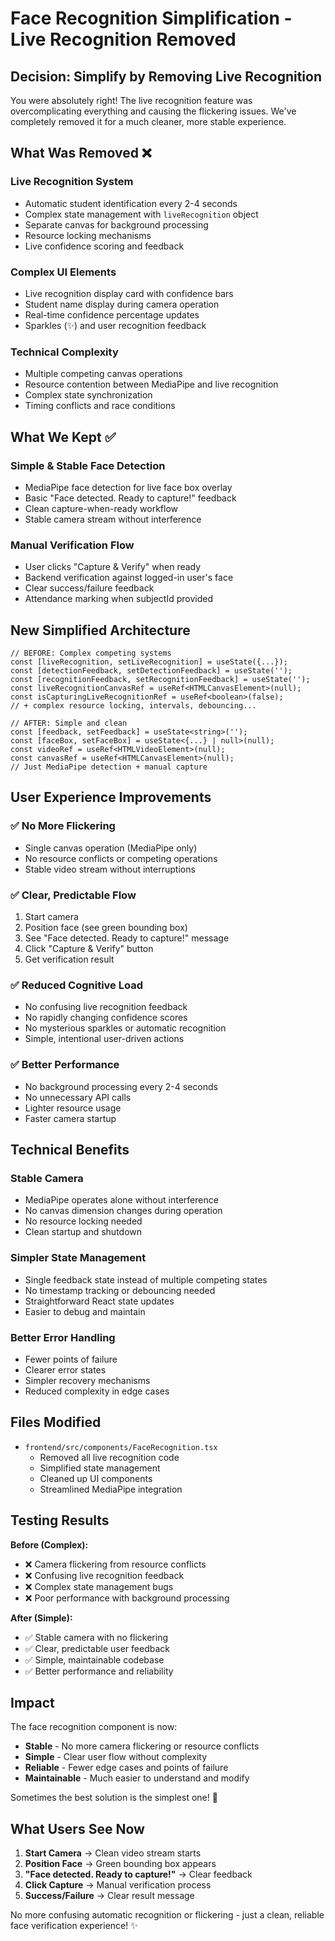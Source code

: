 # Face Recognition Simplification - Live Recognition Removed

## Decision: Simplify by Removing Live Recognition

You were absolutely right! The live recognition feature was overcomplicating everything and causing the flickering issues. We've completely removed it for a much cleaner, more stable experience.

## What Was Removed ❌

### **Live Recognition System**
- Automatic student identification every 2-4 seconds
- Complex state management with `liveRecognition` object
- Separate canvas for background processing
- Resource locking mechanisms
- Live confidence scoring and feedback

### **Complex UI Elements**
- Live recognition display card with confidence bars
- Student name display during camera operation
- Real-time confidence percentage updates
- Sparkles (✨) and user recognition feedback

### **Technical Complexity**
- Multiple competing canvas operations
- Resource contention between MediaPipe and live recognition
- Complex state synchronization
- Timing conflicts and race conditions

## What We Kept ✅

### **Simple & Stable Face Detection**
- MediaPipe face detection for live face box overlay
- Basic "Face detected. Ready to capture!" feedback
- Clean capture-when-ready workflow
- Stable camera stream without interference

### **Manual Verification Flow**
- User clicks "Capture & Verify" when ready
- Backend verification against logged-in user's face
- Clear success/failure feedback
- Attendance marking when subjectId provided

## New Simplified Architecture

```tsx
// BEFORE: Complex competing systems
const [liveRecognition, setLiveRecognition] = useState({...});
const [detectionFeedback, setDetectionFeedback] = useState('');
const [recognitionFeedback, setRecognitionFeedback] = useState('');
const liveRecognitionCanvasRef = useRef<HTMLCanvasElement>(null);
const isCapturingLiveRecognitionRef = useRef<boolean>(false);
// + complex resource locking, intervals, debouncing...

// AFTER: Simple and clean
const [feedback, setFeedback] = useState<string>('');
const [faceBox, setFaceBox] = useState<{...} | null>(null);
const videoRef = useRef<HTMLVideoElement>(null);
const canvasRef = useRef<HTMLCanvasElement>(null);
// Just MediaPipe detection + manual capture
```

## User Experience Improvements

### ✅ **No More Flickering**
- Single canvas operation (MediaPipe only)
- No resource conflicts or competing operations
- Stable video stream without interruptions

### ✅ **Clear, Predictable Flow**
1. Start camera
2. Position face (see green bounding box)
3. See "Face detected. Ready to capture!" message
4. Click "Capture & Verify" button
5. Get verification result

### ✅ **Reduced Cognitive Load**
- No confusing live recognition feedback
- No rapidly changing confidence scores
- No mysterious sparkles or automatic recognition
- Simple, intentional user-driven actions

### ✅ **Better Performance**
- No background processing every 2-4 seconds
- No unnecessary API calls
- Lighter resource usage
- Faster camera startup

## Technical Benefits

### **Stable Camera**
- MediaPipe operates alone without interference
- No canvas dimension changes during operation
- No resource locking needed
- Clean startup and shutdown

### **Simpler State Management**
- Single feedback state instead of multiple competing states
- No timestamp tracking or debouncing needed
- Straightforward React state updates
- Easier to debug and maintain

### **Better Error Handling**
- Fewer points of failure
- Clearer error states
- Simpler recovery mechanisms
- Reduced complexity in edge cases

## Files Modified

- `frontend/src/components/FaceRecognition.tsx`
  - Removed all live recognition code
  - Simplified state management
  - Cleaned up UI components
  - Streamlined MediaPipe integration

## Testing Results

**Before (Complex):**
- ❌ Camera flickering from resource conflicts
- ❌ Confusing live recognition feedback
- ❌ Complex state management bugs
- ❌ Poor performance with background processing

**After (Simple):**
- ✅ Stable camera with no flickering
- ✅ Clear, predictable user feedback
- ✅ Simple, maintainable codebase
- ✅ Better performance and reliability

## Impact

The face recognition component is now:
- **Stable** - No more camera flickering or resource conflicts
- **Simple** - Clear user flow without complexity
- **Reliable** - Fewer edge cases and points of failure  
- **Maintainable** - Much easier to understand and modify

Sometimes the best solution is the simplest one! 🎉

## What Users See Now

1. **Start Camera** → Clean video stream starts
2. **Position Face** → Green bounding box appears
3. **"Face detected. Ready to capture!"** → Clear feedback
4. **Click Capture** → Manual verification process
5. **Success/Failure** → Clear result message

No more confusing automatic recognition or flickering - just a clean, reliable face verification experience! ✨